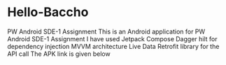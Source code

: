 # Hello-Baccho
PW Android SDE-1 Assignment
This is an Android application for PW Android SDE-1 Assignment
I have used Jetpack Compose
Dagger hilt for dependency injection
MVVM architecture
Live Data
Retrofit library for the API call 
The APK link is given below
